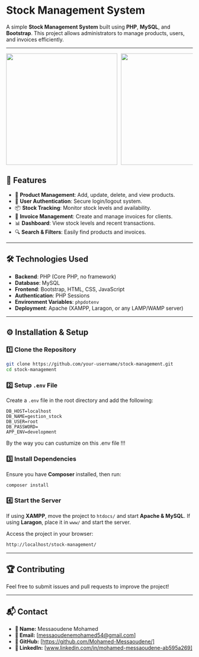 # Stock Management System

A simple **Stock Management System** built using **PHP**, **MySQL**, and **Bootstrap**. This project allows administrators to manage products, users, and invoices efficiently.

---

<div style="display: flex; flex-direction: row; overflow-x: auto; white-space: nowrap;">
  <img src="https://github.com/user-attachments/assets/5d40fcc9-e89d-4703-8f05-f75ceb4b2c05" width="300" style="margin-right: 10px;">
  <img src="https://github.com/user-attachments/assets/69e0c477-7527-428b-b9f7-03fb556876ae" width="300" style="margin-right: 10px;">
  <img src="https://github.com/user-attachments/assets/e6d9d0fb-89e4-4af4-aa2f-d5736d5371d6" width="300" style="margin-right: 10px;">
  <img src="https://github.com/user-attachments/assets/4651346e-9193-41e1-bda0-9d761c4c8e26" width="300" style="margin-right: 10px;">
  <img src="https://github.com/user-attachments/assets/c4476728-9f1d-4128-b508-3f29377a49b0" width="300" style="margin-right: 10px;">
  <img src="https://github.com/user-attachments/assets/d00a34e8-5fc0-409f-81d9-2513efdcb465" width="300" style="margin-right: 10px;">
  <img src="https://github.com/user-attachments/assets/eeb1b0e0-ae21-4d70-92fc-2748e1dde349" width="300">
</div>



## 🚀 Features
- 🛒 **Product Management**: Add, update, delete, and view products.
- 👤 **User Authentication**: Secure login/logout system.
- 📦 **Stock Tracking**: Monitor stock levels and availability.
- 📝 **Invoice Management**: Create and manage invoices for clients.
- 📊 **Dashboard**: View stock levels and recent transactions.
- 🔍 **Search & Filters**: Easily find products and invoices.

---

## 🛠️ Technologies Used
- **Backend**: PHP (Core PHP, no framework)
- **Database**: MySQL
- **Frontend**: Bootstrap, HTML, CSS, JavaScript
- **Authentication**: PHP Sessions
- **Environment Variables**: `phpdotenv`
- **Deployment**: Apache (XAMPP, Laragon, or any LAMP/WAMP server)

---

## ⚙️ Installation & Setup
### 1️⃣ Clone the Repository
```sh
git clone https://github.com/your-username/stock-management.git
cd stock-management
```

### 2️⃣ Setup `.env` File
Create a `.env` file in the root directory and add the following:
```env
DB_HOST=localhost
DB_NAME=gestion_stock
DB_USER=root
DB_PASSWORD=
APP_ENV=development
```
By the way you can custumize on this .env file !!!
### 3️⃣ Install Dependencies
Ensure you have **Composer** installed, then run:
```sh
composer install
```

### 4️⃣ Start the Server
If using **XAMPP**, move the project to `htdocs/` and start **Apache & MySQL**. If using **Laragon**, place it in `www/` and start the server.

Access the project in your browser:
```sh
http://localhost/stock-management/
```

---

## 🏆 Contributing
Feel free to submit issues and pull requests to improve the project!

---

## 📬 Contact  

- **👤 Name:** Messaoudene Mohamed
- **📧 Email:** [messaoudenemohamed54@gmail.com]  
- **🔗 GitHub:** [https://github.com/Mohamed-Messaoudene/]
- **🔗 LinkedIn:** [www.linkedin.com/in/mohamed-messaoudene-ab595a269]  

